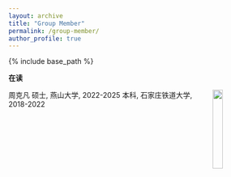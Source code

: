 ```yaml
---
layout: archive
title: "Group Member"
permalink: /group-member/
author_profile: true
---
```


{% include base_path %}

**在读**  

<img src="https://github.com/user-attachments/assets/98bb8247-0abf-4b8b-b200-3926a414e751" width="20%" height="20%" align="right">
周克凡  
硕士, 燕山大学, 2022-2025  
本科, 石家庄铁道大学, 2018-2022  

